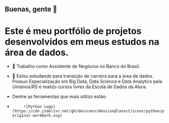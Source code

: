 ## Buenas, gente 👋

# Este é meu portfólio de projetos desenvolvidos em meus estudos na área de dados.

- 🔭 Trabalho como Assistente de Negócios no Banco do Brasil.
- 🌱 Estou estudando para transição de carreira para a área de dados. Possuo Especialização em Big Data, Data Science e Data Analytics pela Unisinos/RS e realizo cursos livres da Escola de Dados da Alura.

- Dentre as ferramentas que mais utilizo estão:

-
           ![Python Logo](https://cdn.jsdelivr.net/gh/devicons/devicon@latest/icons/python/python-original-wordmark.svg)


          
